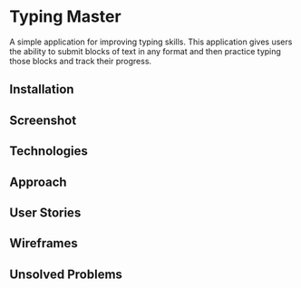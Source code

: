 # Typing Master

A simple application for improving typing skills. This application gives users the ability to submit blocks of text in any format and then practice typing those blocks and track their progress.

## Installation

## Screenshot

## Technologies

## Approach

## User Stories

## Wireframes

## Unsolved Problems 
